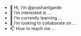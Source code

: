 - 👋 Hi, I’m @prashantgarde
- 👀 I’m interested in ...
- 🌱 I’m currently learning ...
- 💞️ I’m looking to collaborate on ...
- 📫 How to reach me ...

<!---
prashantgarde/prashantgarde is a ✨ special ✨ repository because its `README.md` (this file) appears on your GitHub profile.
You can click the Preview link to take a look at your changes.
--->
